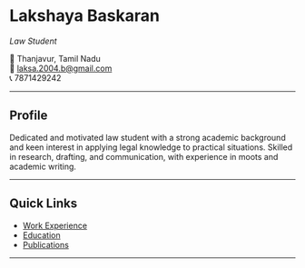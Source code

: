 # Lakshaya Baskaran
*Law Student*

📍 Thanjavur, Tamil Nadu  
📧 laksa.2004.b@gmail.com  
📞 7871429242  

---

## Profile
Dedicated and motivated law student with a strong academic background and keen interest in applying legal knowledge to practical situations. Skilled in research, drafting, and communication, with experience in moots and academic writing.

---

## Quick Links
- [Work Experience](experience.md)
- [Education](education.md)
- [Publications](publications.md)

---
